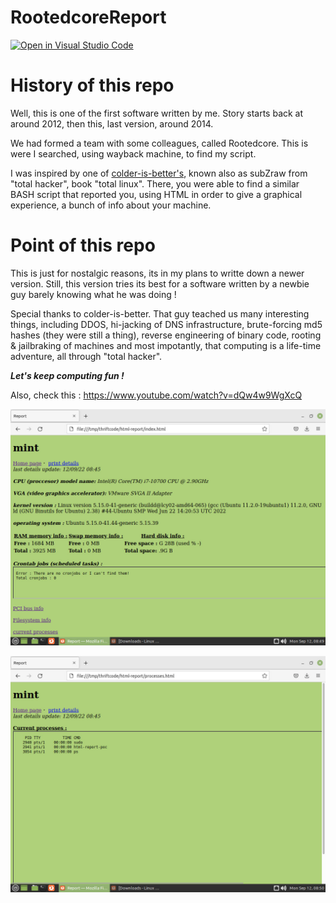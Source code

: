 # RootedcoreReport

[![Open in Visual Studio Code](https://img.shields.io/badge/Visual%20Studio%20Code-0078d7.svg?style=for-the-badge&logo=visual-studio-code&logoColor=white)](https://open.vscode.dev/rept0id/RootedcoreReport)

# History of this repo

Well, this is one of the first software written by me. Story starts back at around 2012, then this, last version, around 2014. 

We had formed a team with some colleagues, called Rootedcore. This is were I searched, using wayback machine, to find my script.

I was inspired by one of [colder-is-better's](https://github.com/colder-is-better), known also as subZraw from "total hacker", book "total linux". There, you were able to find a similar BASH script that reported you, using HTML in order to give a graphical experience, a bunch of info about your machine.

# Point of this repo

This is just for nostalgic reasons, its in my plans to writte down a newer version. 
Still, this version tries its best for a software written by a newbie guy barely knowing what he was doing !

Special thanks to colder-is-better. That guy teached us many interesting things, including DDOS, hi-jacking of DNS infrastructure, brute-forcing md5 hashes (they were still a thing), reverse engineering of binary code, rooting & jailbraking of machines and most impotantly, that computing is a life-time adventure, all through "total hacker".

***Let's keep computing fun !***

Also, check this : https://www.youtube.com/watch?v=dQw4w9WgXcQ

![githubImg2](https://raw.githubusercontent.com/rept0id/RootedcoreReport/main/assets/img/RootedcoreRepot1.jpg?raw=true)

![githubImg2](https://raw.githubusercontent.com/rept0id/RootedcoreReport/main/assets/img/RootedcoreRepot2.jpg?raw=true)
